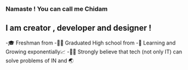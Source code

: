 ### Namaste ! You can call me Chidam 
## I am creator , developer and designer !
-🎓 Freshman from <SastraUniversity>
-👨‍🎓 Graduated High school from <KendriyaVidyalaya>
-🌱 Learning and Growing exponentially📈
-👩‍💻 Strongly believe that tech (not only IT) can solve problems of IN and 🌏
 
